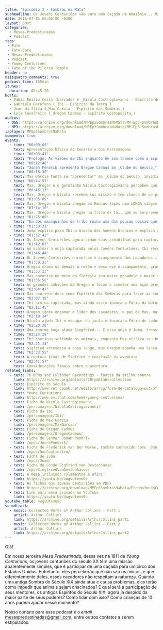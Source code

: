 ```yaml
---
title: "Episódio 3 - Sombras na Mata"
subheadline: Os Jovens Centuriões vão para uma caçada na Amazônia... Mas é uma caçada que eles não esperavam...
date: 2016-07-15 08:00:00 -0300
layout: post
categories:
  - Mesas-Predestinadas
  - Podcast
tags:
 - Fate
 - Fate-Core
 - Mesas-Predestinadas
 - Podcast
 - Young Centurions
 - Fate of the Pilgrim Temple
header: no
maisquatro_comments: true 
podcast_time: 165min
itunes:
  duration: 02:45:20
hosts:
  - Fábio Emilio Costa (Narrador e _Nicola Castrogiovanni - Espírito do Otimismo_)
  - Gabriela Garofano (_Ibi - Espírito da Terra_)
  - Jean da Silva (_Max Garcia - Espírito das Sombras_)
  - Luís Cavalheiro (_Oregon Cadmus - Espírito Cosmopolita_)
audios:
 - OGG: https://archive.org/download/MPEp3SombrasNaMata/MP-Ep3-SombrasNaMata.ogg
 - MP3: https://archive.org/download/MPEp3SombrasNaMata/MP-Ep3-SombrasNaMata.mp3
iaplayer: MPEp3SombrasNaMata
comments: true
events:
  - time: "00:00:06"
    text: Apresentação básica do Cenário e dos Personagens
  - time: "00:03:41"
    text: "Prólogo: As visões de Ibi enquanto em seu transe como o Espírito Animal"
  - time: "00:12:46"
    text: "Jonah Pendrik apresenta Oregon Cadmus ao _Clube do Século_"
  - time: "00:18:30"
    text: Max Garcia tenta se "apresentar" ao _Clube do Século_ invadindo-o e é bem sucedido... de certa forma
  - time: "00:44:57"
    text: Max, Oregon e o garotinho Nicola Castrogiovanni percebem que tem muito mais em comum do que eles imaginavam
  - time: "00:46:13"
    text: Max, Oregon e Nicola recebem sua missão e têm chance de se preparar durante a viagem... e Ibi também se prepara para o contato com o homem branco
  - time: "01:05:09"
    text: Max, Oregon e Nicola chegam em Manaus (após uma LONGA viagem) e vão até a tribo onde Ibi vive, guiados por Juma
  - time: "01:14:10"
    text: Max, Oregon e Nicola chegam na tribo de Ibi, que se surpreende ao ver os garotos de sua visão
  - time: "01:25:00"
    text: "Um dos macaquinhos da tribo rouba uma das poucas coisas que Nicola preza: a boína de seu pai que ele sempre usa"
  - time: "01:30:31"
    text: Juma explica para Ibi a missão dos homens brancos e explica as motivações, além de mencionar que está chegando o momento de Ibi partir da tribo
  - time: "01:32:42"
    text: Os Jovens Centuriões agora armam suas armadilhas para capturar os animais para a _McNash and Sullivan Circus and Shows_
  - time: "01:42:03"
    text: Ao acalmar a onça capturada pelos Jovens Centuriões, Ibi recebe uma pista estranha...
  - time: "01:46:44"
    text: Os Jovens Centuriões encontram o acampamento dos caçadores ilegais... E Ibi perde a cabeça no processo!
  - time: "01:50:33"
    text: Oregon chama os demais à razão e descreve o acampamento, graças à sua Façanha Centuriã, e Juma se prepara para a ação...
  - time: "01:53:23"
    text: Max encontra no meio da floresta seu maior pesadelo e maior segredo... Seu pai, uma Sombra do Século XIX!!!!
  - time: "01:56:58"
    text: As grandes ambições de Oregon o levam a cometer uma ação precipitada!
  - time: "02:04:47"
    text: Max usa seus dons como Espírito das Sombras para fazer as sombras locais dançarem
  - time: "02:07:18"
    text: Ibi acorda capturada, mas ainda assim invoca a Fúria da Natureza usando seus Aspectos
  - time: "02:11:45"
    text: Oregon tenta enganar o lider dos caçadores, o pai de Max, mas acaba sendo muito ferido pelo mesmo!
  - time: "02:18:14"
    text: Nicola ajuda Ibi e escapar da jaula e invoca a Fúria de todos os Animais capturados
  - time: "02:20:30"
    text: Uma enorme onça ataca Siegfried... E essa onça é Juma, transformada graças ao _Amuleto Xivipi_ em onça
  - time: "02:24:28"
    text: Ibi continua soltando os animais, enquanto Max utiliza seu bumerangue contra seu pai
  - time: "02:31:11"
    text: Sigfried arremessa a onça longe, mas Oregon apanha uma lança e a arremessa, estraçalhando o ombro de Sigfried!
  - time: "02:38:55"
    text: A captura final de Sigfried e conclusão da aventura
  - time: "02:41:57"
    text: Considerações finais sobre a aventura
related_links:
  - text: 78 RPMs and Cylinder Recordings - fontes da trilha sonora
    link: https://archive.org/details/78rpm&tab=collection
  - text: Espírito do Século
    link: http://www.retropunk.net/editora/rpg/fora-de-catalogo-out-of-print/espirito-do-seculo/
  - text: Young Centurions
    link: http://www.evilhat.com/home/young-centurions/
  - text: Ficha do Nicola Castrogiovanni
    link: /personagens/NicolaCastrogiovanni/
  - text: Ficha da Ibi
    link: /personagens/Ibi/
  - text: Ficha do Max Garcia
    link: /personagens/MaxGarcia/
  - text: Ficha do Oregon Cadmus
    link: /personagens/OregonCadmus/
  - text: Ficha do Senhor Jonah Pendrik
    link: /npcs/JonahPendrik/
  - text: Ficha de Frederick van Der Merwe, também conhecido como _Don Cagliostro_
    link: /npcs/DonCagliostro/
  - text: Ficha de Juma
    link: /npcs/Juma/
  - text: Ficha do Conde Sigfried von Oestenhasse
    link: /npc/SiegfriedVonOestenhasse/
  - text: A mesa incluindo rolamentos e afins 
    link: https://youtu.be/4wgvUtevu9c
  - text: As fichas dos Jovens Centuriões em PDF!
    link: https://archive.org/download/MPEp3SombrasNaMata/FichasYoungCenturionsPodcast.pdf
  - text: Link para mesa gravada no YouTube
    link: https://youtu.be/4wgvUtevu9c
youtube_table: 4wgvUtevu9c
soundtrack:
  - music: Collected Works of Arthur Collins - Part 1
    artist: Arthur Collins
    link: https://archive.org/details/ArthurCollins_part1
  - music: Collected Works of Arthur Collins - Part 2
    artist: Arthur Collins
    link: https://archive.org/details/ArthurCollins_part2
---
```


Olá!

Em nossa terceira _Mesa Predestinada_, dessa vez na 1911 de _Young Centurions_, os jovens centuriões do século XX têm uma missão aparentemente simples, que é participar de uma caçada para um circo dos Estados Unidos. Entretanto, eles perceberão que não são os únicos, e que diferentemente deles, esses caçadores não respeitam a natureza. Quando uma antiga Sombra do Século XIX ainda atua e causa problemas, eles terão como impedir que animais sejam chacinados? E qual será a participação de seus mentores, os antigos Espíritos do Século XIX, agora já despido da maior parte de seus poderes? Como lidar com isso? Como crianças de 10 anos podem ajudar nesse momento?

Nosso contato para esse podcast é o _email_ <mesaspredestinadas@gmail.com>, entre outros contatos a serem estipulados.

[fatemasters]: http://fatemasters.github.io
[rolandomaisquatro]: http://rolandomaisquatro.github.io
